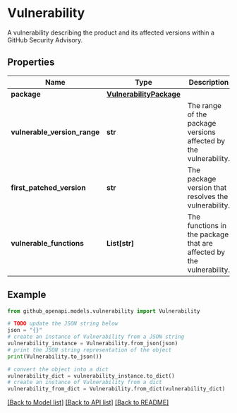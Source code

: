 # Vulnerability

A vulnerability describing the product and its affected versions within a GitHub Security Advisory.

## Properties

Name | Type | Description | Notes
------------ | ------------- | ------------- | -------------
**package** | [**VulnerabilityPackage**](VulnerabilityPackage.md) |  | 
**vulnerable_version_range** | **str** | The range of the package versions affected by the vulnerability. | 
**first_patched_version** | **str** | The package version that resolves the vulnerability. | 
**vulnerable_functions** | **List[str]** | The functions in the package that are affected by the vulnerability. | [readonly] 

## Example

```python
from github_openapi.models.vulnerability import Vulnerability

# TODO update the JSON string below
json = "{}"
# create an instance of Vulnerability from a JSON string
vulnerability_instance = Vulnerability.from_json(json)
# print the JSON string representation of the object
print(Vulnerability.to_json())

# convert the object into a dict
vulnerability_dict = vulnerability_instance.to_dict()
# create an instance of Vulnerability from a dict
vulnerability_from_dict = Vulnerability.from_dict(vulnerability_dict)
```
[[Back to Model list]](../README.md#documentation-for-models) [[Back to API list]](../README.md#documentation-for-api-endpoints) [[Back to README]](../README.md)


